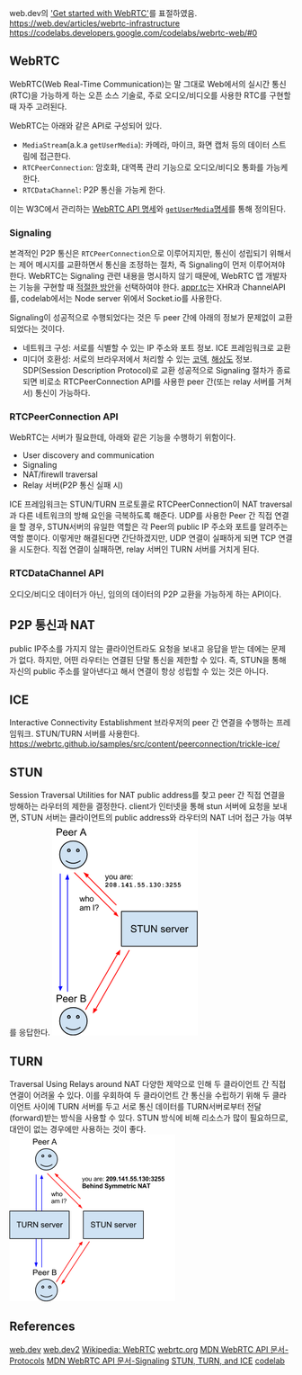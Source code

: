 web.dev의 ['Get started with WebRTC'](https://web.dev/articles/webrtc-basics)를 표절하였음.
https://web.dev/articles/webrtc-infrastructure
https://codelabs.developers.google.com/codelabs/webrtc-web/#0

## WebRTC
WebRTC(Web Real-Time Communication)는 말 그대로 Web에서의 실시간 통신(RTC)을 가능하게 하는 오픈 소스 기술로, 주로 오디오/비디오를 사용한 RTC를 구현할 때 자주 고려된다. 

WebRTC는 아래와 같은 API로 구성되어 있다. 
- `MediaStream`(a.k.a `getUserMedia`): 카메라, 마이크, 화면 캡처 등의 데이터 스트림에 접근한다.
- `RTCPeerConnection`: 암호화, 대역폭 관리 기능으로 오디오/비디오 통화를 가능케 한다.
- `RTCDataChannel`: P2P 통신을 가능케 한다.

이는 W3C에서 관리하는 [WebRTC API 명세](https://w3c.github.io/webrtc-pc/)와 [`getUserMedia`명세](https://www.w3.org/TR/mediacapture-streams)를 통해 정의된다.

### Signaling
본격적인 P2P 통신은 `RTCPeerConnection`으로 이루어지지만, 통신이 성립되기 위해서는 제어 메시지를 교환하면서 통신을 조정하는 절차, 즉 Signaling이 먼저 이루어져야 한다.
WebRTC는 Signaling 관련 내용을 명시하지 않기 때문에, WebRTC 앱 개발자는 기능을 구현할 때 [적절한 방안](https://github.com/muaz-khan/WebRTC-Experiment/blob/master/Signaling.md)을 선택하여야 한다.
[appr.tc](appr.tc)는 XHR과 ChannelAPI를, codelab에서는 Node server 위에서 Socket.io를 사용한다.

Signaling이 성공적으로 수행되었다는 것은 두 peer 간에 아래의 정보가 문제없이 교환되었다는 것이다.
- 네트워크 구성: 서로를 식별할 수 있는 IP 주소와 포트 정보. ICE 프레임워크로 교환
- 미디어 호환성: 서로의 브라우저에서 처리할 수 있는 [코덱](코덱), [해상도](해상도) 정보. SDP(Session Description Protocol)로 교환
성공적으로 Signaling 절차가 종료되면 비로소 RTCPeerConnection API를 사용한 peer 간(또는 relay 서버를 거쳐서) 통신이 가능하다.

### RTCPeerConnection API
WebRTC는 서버가 필요한데, 아래와 같은 기능을 수행하기 위함이다.
- User discovery and communication
- Signaling
- NAT/firewll traversal
- Relay 서버(P2P 통신 실패 시)

ICE 프레임워크는 STUN/TURN 프로토콜로 RTCPeerConnection이 NAT traversal과 다른 네트워크의 방해 요인을 극복하도록 해준다. UDP를 사용한 Peer 간 직접 연결을 할 경우, STUN서버의 유일한 역할은 각 Peer의 public IP 주소와 포트를 알려주는 역할 뿐이다. 이렇게만 해결된다면 간단하겠지만, UDP 연결이 실패하게 되면 TCP 연결을 시도한다. 직접 연결이 실패하면, relay 서버인 TURN 서버를 거치게 된다.

### RTCDataChannel API
오디오/비디오 데이터가 아닌, 임의의 데이터의 P2P 교환을 가능하게 하는 API이다.


## P2P 통신과 NAT
public IP주소를 가지지 않는 클라이언트라도  요청을 보내고 응답을 받는 데에는 문제가 없다.
하지만, 어떤 라우터는 연결된 단말 통신을 제한할 수 있다.
즉, STUN을 통해 자신의 public 주소를 알아낸다고 해서 연결이 항상 성립할 수 있는 것은 아니다.

## ICE
Interactive Connectivity Establishment
브라우저의 peer 간 연결을 수행하는 프레임워크. STUN/TURN 서버를 사용한다.
https://webrtc.github.io/samples/src/content/peerconnection/trickle-ice/

## STUN
Session Traversal Utilities for NAT
public address를 찾고 peer 간 직접 연결을 방해하는 라우터의 제한을 결정한다.
client가 인터넷을 통해 stun 서버에 요청을 보내면, STUN 서버는 클라이언트의 public address와 라우터의 NAT 너머 접근 가능 여부를 응답한다.
![](webrtc-stun.png) 

## TURN
Traversal Using Relays around NAT
다양한 제약으로 인해 두 클라이언트 간 직접 연결이 어려울 수 있다.
이를 우회하여 두 클라이언트 간 통신을 수립하기 위해 두 클라이언트 사이에 TURN 서버를 두고 서로 통신 데이터를 TURN서버로부터 전달(forward)받는 방식을 사용할 수 있다.
STUN 방식에 비해 리소스가 많이 필요하므로, 대안이 없는 경우에만 사용하는 것이 좋다.
![](webrtc-turn.png) 

## References
[web.dev](https://web.dev/articles/webrtc-basics)
[web.dev2](https://web.dev/articles/webrtc-infrastructure)
[Wikipedia: WebRTC](https://en.wikipedia.org/wiki/WebRTC)
[webrtc.org](https://webrtc.org)
[MDN WebRTC API 문서-Protocols](https://developer.mozilla.org/en-US/docs/Web/API/WebRTC_API/Protocols)
[MDN WebRTC API 문서-Signaling](https://developer.mozilla.org/en-US/docs/Web/API/WebRTC_API/Signaling_and_video_calling)
[STUN, TURN, and ICE](https://anyconnect.com/stun-turn-ice/)
[codelab](https://codelabs.developers.google.com/codelabs/webrtc-web/)